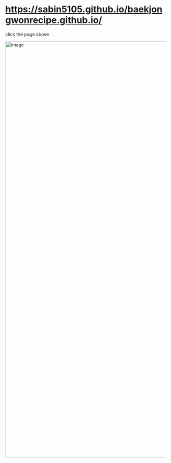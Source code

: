 #  https://sabin5105.github.io/baekjongwonrecipe.github.io/

click the page above

<img width="1310" alt="image" src="https://user-images.githubusercontent.com/50198431/179167888-2d4f4582-eff6-4b6c-b5ab-6c55934575f6.png">
